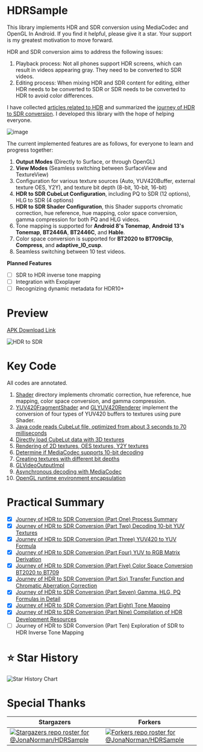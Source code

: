 # HDRSample
This library implements HDR and SDR conversion using MediaCodec and OpenGL In Android. If you find it helpful, please give it a star. Your support is my greatest motivation to move forward.

HDR and SDR conversion aims to address the following issues:
1. Playback process: Not all phones support HDR screens, which can result in videos appearing gray. They need to be converted to SDR videos.
2. Editing process: When mixing HDR and SDR content for editing, either HDR needs to be converted to SDR or SDR needs to be converted to HDR to avoid color differences.

I have collected [articles related to HDR](articles-EN.md) and summarized the [journey of HDR to SDR conversion](https://juejin.cn/column/7206577654933471292). I developed this library with the hope of helping everyone.

![image](https://user-images.githubusercontent.com/4536178/222448632-f8dbfb59-11bc-4c5e-a0eb-e34f1dc72431.png)

The current implemented features are as follows, for everyone to learn and progress together:
1. **Output Modes** (Directly to Surface, or through OpenGL)
2. **View Modes** (Seamless switching between SurfaceView and TextureView)
3. Configuration for various texture sources (Auto, YUV420Buffer, external texture OES, Y2Y), and texture bit depth (8-bit, 10-bit, 16-bit)
4. **HDR to SDR CubeLut Configuration**, including PQ to SDR (12 options), HLG to SDR (4 options)
5. **HDR to SDR Shader Configuration**, this Shader supports chromatic correction, hue reference, hue mapping, color space conversion, gamma compression for both PQ and HLG videos.
6. Tone mapping is supported for **Android 8's Tonemap**, **Android 13's Tonemap**, **BT2446A**, **BT2446C**, and **Hable**.
7. Color space conversion is supported for **BT2020 to BT709Clip**, **Compress**, and **adaptive_l0_cusp**.
8. Seamless switching between 10 test videos.

**Planned Features**

- [ ] SDR to HDR inverse tone mapping
- [ ] Integration with Exoplayer
- [ ] Recognizing dynamic metadata for HDR10+

# Preview

[APK Download Link](https://github.com/JonaNorman/HDRSample/releases)

![HDR to SDR](preview/preview.gif)

# Key Code

All codes are annotated. 


1. [Shader](sample/src/main/java/com/norman/android/hdrsample/transform/shader) directory implements chromatic correction, hue reference, hue mapping, color space conversion, and gamma compression.
2. [YUV420FragmentShader](sample/src/main/java/com/norman/android/hdrsample/player/shader/YUV420FragmentShader.kt) and [GLYUV420Renderer](sample/src/main/java/com/norman/android/hdrsample/player/GLYUV420Renderer.java) implement the conversion of four types of YUV420 buffers to textures using pure Shader.
3. [Java code reads CubeLut file, optimized from about 3 seconds to 70 milliseconds](sample/src/main/java/com/norman/android/hdrsample/transform/CubeLutBuffer.java)
4. [Directly load CubeLut data with 3D textures](sample/src/main/java/com/norman/android/hdrsample/transform/CubeLutVideoTransform.java)
5. [Rendering of 2D textures, OES textures, Y2Y textures](sample/src/main/java/com/norman/android/hdrsample/player/shader/TextureFragmentShader.kt)
6. [Determine if MediaCodec supports 10-bit decoding](sample/src/main/java/com/norman/android/hdrsample/player/decode/ColorFormatHelper.java)
7. [Creating textures with different bit depths](sample/src/main/java/com/norman/android/hdrsample/util/GLESUtil.java)
8. [GLVideoOutputImpl](sample/src/main/java/com/norman/android/hdrsample/player/GLVideoOutputImpl.java)
9. [Asynchronous decoding with MediaCodec](sample/src/main/java/com/norman/android/hdrsample/player/decode/MediaCodecAsyncAdapter.java)
10. [OpenGL runtime environment encapsulation](sample/src/main/java/com/norman/android/hdrsample/opengl/GLEnvThreadManager.java)

# Practical Summary

- [x] [Journey of HDR to SDR Conversion (Part One) Process Summary](https://juejin.cn/post/7205908717886865469)
- [x] [Journey of HDR to SDR Conversion (Part Two) Decoding 10-bit YUV Textures](https://juejin.cn/post/7206577654933520444)
- [x] [Journey of HDR to SDR Conversion (Part Three) YUV420 to YUV Formula](https://juejin.cn/post/7207637337572606007)
- [x] [Journey of HDR to SDR Conversion (Part Four) YUV to RGB Matrix Derivation](https://juejin.cn/post/7208015274079256635)
- [x] [Journey of HDR to SDR Conversion (Part Five) Color Space Conversion BT2020 to BT709](https://juejin.cn/post/7208367266533949498)
- [x] [Journey of HDR to SDR Conversion (Part Six) Transfer Function and Chromatic Aberration Correction](https://juejin.cn/post/7208817601850277949)
- [x] [Journey of HDR to SDR Conversion (Part Seven) Gamma, HLG, PQ Formulas in Detail](https://juejin.cn/post/7231369710024310821)
- [x] [Journey of HDR to SDR Conversion (Part Eight) Tone Mapping](https://juejin.cn/post/7277875323165147190)
- [x] [Journey of HDR to SDR Conversion (Part Nine) Compilation of HDR Development Resources](https://juejin.cn/post/7278247059517227027)
- [ ] Journey of HDR to SDR Conversion (Part Ten) Exploration of SDR to HDR Inverse Tone Mapping

# ⭐ Star History

![Star History Chart](https://api.star-history.com/svg?repos=JonaNorman/HDRSample&type=Date)

# Special Thanks

| Stargazers                                 | Forkers                                      |
|--------------------------------------------|----------------------------------------------|
| [![Stargazers repo roster for @JonaNorman/HDRSample](https://reporoster.com/stars/JonaNorman/HDRSample)](https://github.com/JonaNorman/HDRSample/stargazers)  | [![Forkers repo roster for @JonaNorman/HDRSample](https://reporoster.com/forks/JonaNorman/HDRSample)](https://github.com/JonaNorman/HDRSample/network/members)  |

